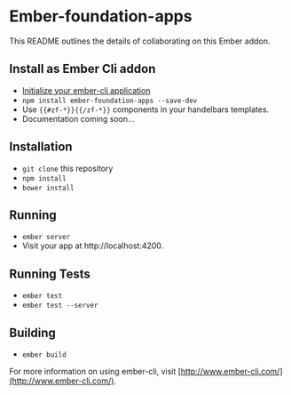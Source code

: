 # Ember-foundation-apps

This README outlines the details of collaborating on this Ember addon.

## Install as Ember Cli addon
* [Initialize your ember-cli application](http://www.ember-cli.com/#getting-started)
* `npm install ember-foundation-apps --save-dev`
* Use `{{#zf-*}}{{/zf-*}}` components in your handelbars templates.
* Documentation coming soon...

## Installation

* `git clone` this repository
* `npm install`
* `bower install`

## Running

* `ember server`
* Visit your app at http://localhost:4200.

## Running Tests

* `ember test`
* `ember test --server`

## Building

* `ember build`

For more information on using ember-cli, visit [http://www.ember-cli.com/](http://www.ember-cli.com/).
